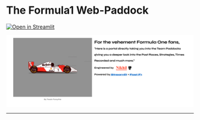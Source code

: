 # The Formula1 Web-Paddock

[![Open in Streamlit](https://static.streamlit.io/badges/streamlit_badge_black_white.svg)](https://cheezybun-f1-dashboard-app-mxffjm.streamlitapp.com)

<img width="1374" alt="image" src="https://github.com/cheezybun/f1-dashboard/blob/7400fa700c85820e5ad672923046229cbc27b901/assets/ff.png">

***
